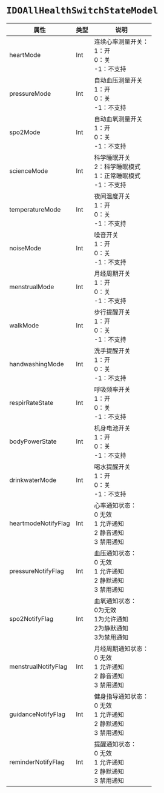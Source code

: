 # `IDOAllHealthSwitchStateModel`

| 属性        | 类型    | 说明         |
| ----------- | ------- | ------------ |
| heartMode | Int | 连续心率测量开关：<br/>1：开<br/>0：关<br/>-1：不支持 |
| pressureMode | Int | 自动血压测量开关<br/>1：开<br/>0：关<br/>-1：不支持 |
| spo2Mode | Int | 自动血氧测量开关<br/>1：开<br/>0：关<br/>-1：不支持 |
| scienceMode | Int | 科学睡眠开关<br/>2：科学睡眠模式<br/>1：正常睡眠模式<br/>-1：不支持 |
| temperatureMode | Int | 夜间温度开关<br/>1：开<br/>0：关<br/>-1：不支持 |
| noiseMode | Int | 噪音开关<br/>1：开<br/>0：关<br/>-1：不支持 |
| menstrualMode | Int | 月经周期开关<br/>1：开<br/>0：关<br/>-1：不支持 |
| walkMode | Int | 步行提醒开关<br/>1：开<br/>0：关<br/>-1：不支持 |
| handwashingMode | Int | 洗手提醒开关<br/>1：开<br/>0：关<br/>-1：不支持 |
| respirRateState | Int | 呼吸频率开关<br/>1：开<br/>0：关<br/>-1：不支持 |
| bodyPowerState | Int | 机身电池开关<br/>1：开<br/>0：关<br/>-1：不支持 |
| drinkwaterMode | Int | 喝水提醒开关<br/>1：开<br/>0：关<br/>-1：不支持 |
| heartmodeNotifyFlag | Int | 心率通知状态：<br/>0 无效<br/>1 允许通知<br/>2 静音通知<br/>3 禁用通知 |
| pressureNotifyFlag | Int | 血压通知状态：<br/>0 无效<br/>1 允许通知<br/>2 静默通知<br/>3 禁用通知 |
| spo2NotifyFlag | Int | 血氧通知状态：<br/>0为无效<br/>1为允许通知<br/>2为静默通知<br/>3为禁用通知 |
| menstrualNotifyFlag | Int | 月经周期通知状态：<br/>0 无效<br/>1 允许通知<br/>2 静音通知<br/>3 禁用通知 |
| guidanceNotifyFlag | Int | 健身指导通知状态：<br/>0 无效<br/>1 允许通知<br/>2 静默通知<br/>3 禁用通知 |
| reminderNotifyFlag | Int | 提醒通知状态：<br/>0 无效<br/>1 允许通知<br/>2 静默通知<br/>3 禁用通知 |
